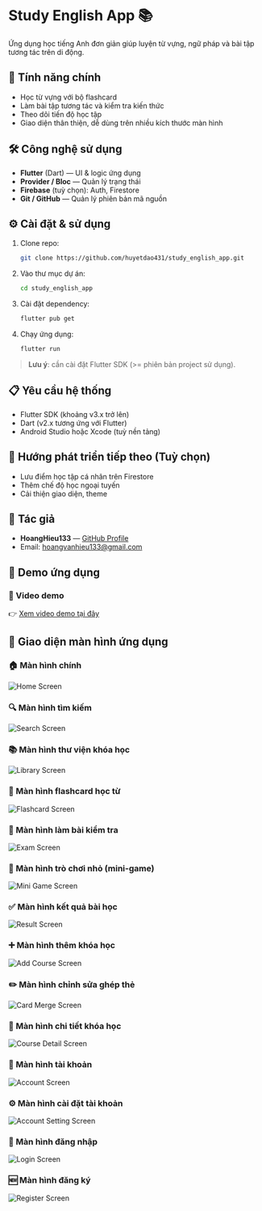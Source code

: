 # Study English App 📚

Ứng dụng học tiếng Anh đơn giản giúp luyện từ vựng, ngữ pháp và bài tập tương tác trên di động.

## 🚀 Tính năng chính

- Học từ vựng với bộ flashcard  
- Làm bài tập tương tác và kiểm tra kiến thức  
- Theo dõi tiến độ học tập  
- Giao diện thân thiện, dễ dùng trên nhiều kích thước màn hình

## 🛠️ Công nghệ sử dụng

- **Flutter** (Dart) — UI & logic ứng dụng  
- **Provider / Bloc** — Quản lý trạng thái  
- **Firebase** (tuỳ chọn): Auth, Firestore
- **Git / GitHub** — Quản lý phiên bản mã nguồn

## ⚙️ Cài đặt & sử dụng

1. Clone repo:
    ```bash
    git clone https://github.com/huyetdao431/study_english_app.git
    ```
2. Vào thư mục dự án:
    ```bash
    cd study_english_app
    ```
3. Cài đặt dependency:
    ```bash
    flutter pub get
    ```
4. Chạy ứng dụng:
    ```bash
    flutter run
    ```

> **Lưu ý**: cần cài đặt Flutter SDK (>= phiên bản project sử dụng).

## 📋 Yêu cầu hệ thống

- Flutter SDK (khoảng v3.x trở lên)  
- Dart (v2.x tương ứng với Flutter)  
- Android Studio hoặc Xcode (tuỳ nền tảng)  

## 🧭 Hướng phát triển tiếp theo (Tuỳ chọn)

- Lưu điểm học tập cá nhân trên Firestore  
- Thêm chế độ học ngoại tuyến  
- Cải thiện giao diện, theme

## 👤 Tác giả

- **HoangHieu133** — [GitHub Profile](https://github.com/huyetdao431)  
- Email: hoangvanhieu133@gmail.com

## 📱 Demo ứng dụng

### 🔹 Video demo
👉 [Xem video demo tại đây](https://youtu.be/NWgOQN10ePY?si=5a4qdUdeeex8OOyI) 

## 📱 Giao diện màn hình ứng dụng

### 🏠 Màn hình chính
![Home Screen](assets/screens/home_screen.png)

### 🔍 Màn hình tìm kiếm
![Search Screen](assets/screens/search_screen.png)

### 📚 Màn hình thư viện khóa học
![Library Screen](assets/screens/library_screen.png)

### 🧠 Màn hình flashcard học từ
![Flashcard Screen](assets/screens/flashcard_screen.png)

### 📝 Màn hình làm bài kiểm tra
![Exam Screen](assets/screens/exam_screen.png)

### 🧩 Màn hình trò chơi nhỏ (mini-game)
![Mini Game Screen](assets/screens/mini_game_screen.png)

### ✅ Màn hình kết quả bài học
![Result Screen](assets/screens/result_screen.png)

### ➕ Màn hình thêm khóa học
![Add Course Screen](assets/screens/add_course_screen.png)

### ✏️ Màn hình chỉnh sửa ghép thẻ
![Card Merge Screen](assets/screens/card_merge_screen.png)

### 📖 Màn hình chi tiết khóa học
![Course Detail Screen](assets/screens/course_detail_screen.png)

### 👤 Màn hình tài khoản
![Account Screen](assets/screens/account_screen.png)

### ⚙️ Màn hình cài đặt tài khoản
![Account Setting Screen](assets/screens/account_setting_screen.png)

### 🔐 Màn hình đăng nhập
![Login Screen](assets/screens/login_screen.png)

### 🆕 Màn hình đăng ký
![Register Screen](assets/screens/register_screen.png)


